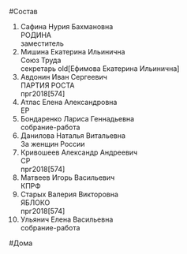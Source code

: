 #Состав  
1. Сафина Нурия Бахмановна  
    РОДИНА  
    заместитель  
2. Мишина Екатерина Ильинична  
    Союз Труда  
    секретарь old[Ефимова Екатерина Ильинична]  
3. Авдонин Иван Сергеевич  
    ПАРТИЯ РОСТА  
    прг2018[574]  
4. Атлас Елена Александровна  
    ЕР  
5. Бондаренко Лариса Геннадьевна  
    собрание-работа  
6. Данилова Наталья Витальевна  
    За женщин России  
7. Кривошеев Александр Андреевич  
    СР  
    прг2018[574]  
8. Матвеев Игорь Васильевич  
    КПРФ  
9. Старых Валерия Викторовна  
    ЯБЛОКО  
    прг2018[574]  
10. Ульянич Елена Васильевна  
    собрание-работа  
  
#Дома  
